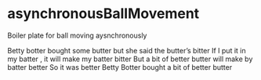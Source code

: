 # asynchronousBallMovement
Boiler plate for ball moving aysnchronously

Betty botter bought some butter 
but she said the butter’s bitter 
If I put it in my batter , it will make my batter bitter
But a bit of better butter will make by batter better
So it was better Betty Botter bought a bit of better butter
